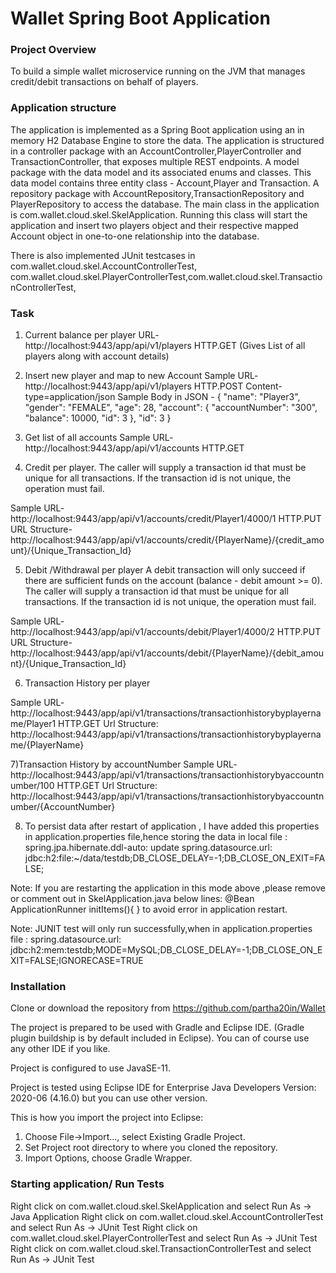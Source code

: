 # Wallet Spring Boot Application #

### Project Overview ###

To build a simple wallet microservice running on the JVM that manages credit/debit
transactions on behalf of players.

### Application structure ###

The application is implemented as a Spring Boot application using an in memory H2 Database Engine to store the data. 
The application is structured in a controller package with an AccountController,PlayerController and TransactionController, 
that exposes multiple REST endpoints. A model package with the data model and its associated enums and classes. This data 
model contains three entity class - Account,Player and Transaction.
A repository package with AccountRepository,TransactionRepository and PlayerRepository to access the database.
The main class in the application is com.wallet.cloud.skel.SkelApplication. Running this class will start the application 
and insert two players object and their respective mapped  Account object in one-to-one relationship into the database.

There is also implemented JUnit testcases in com.wallet.cloud.skel.AccountControllerTest,
com.wallet.cloud.skel.PlayerControllerTest,com.wallet.cloud.skel.TransactionControllerTest,

### Task ###
1) Current balance per player 
URL- http://localhost:9443/app/api/v1/players      HTTP.GET  (Gives List of all players along with account details)

2) Insert new player and map to new Account
Sample URL- http://localhost:9443/app/api/v1/players     HTTP.POST
Content-type=application/json 
Sample Body in JSON - 
{
        "name": "Player3",
        "gender": "FEMALE",
        "age": 28,
        "account": {
            "accountNumber": "300",
            "balance": 10000,
            "id": 3
        },
        "id": 3
    }
	
3) Get list of all accounts
Sample URL- http://localhost:9443/app/api/v1/accounts      HTTP.GET  

4) Credit per player. The caller will supply a transaction id that must be unique for all
transactions. If the transaction id is not unique, the operation must fail. 

Sample URL- http://localhost:9443/app/api/v1/accounts/credit/Player1/4000/1   HTTP.PUT
URL Structure-http://localhost:9443/app/api/v1/accounts/credit/{PlayerName}/{credit_amount}/{Unique_Transaction_Id}

5)  Debit /Withdrawal per player A debit transaction will only succeed if there are
sufficient funds on the account (balance - debit amount >= 0).
The caller will supply a transaction id that must be unique for all transactions. If the
transaction id is not unique, the operation must fail. 

Sample URL- http://localhost:9443/app/api/v1/accounts/debit/Player1/4000/2   HTTP.PUT
URL Structure-http://localhost:9443/app/api/v1/accounts/debit/{PlayerName}/{debit_amount}/{Unique_Transaction_Id}

6) Transaction History per player

Sample URL- http://localhost:9443/app/api/v1/transactions/transactionhistorybyplayername/Player1  HTTP.GET
Url Structure: http://localhost:9443/app/api/v1/transactions/transactionhistorybyplayername/{PlayerName}

7)Transaction History by accountNumber
Sample URL- http://localhost:9443/app/api/v1/transactions/transactionhistorybyaccountnumber/100   HTTP.GET
Url Structure: http://localhost:9443/app/api/v1/transactions/transactionhistorybyaccountnumber/{AccountNumber}

8) To persist data after restart of application , I have added this properties in application.properties file,hence storing 
the data in local file :
spring.jpa.hibernate.ddl-auto: update
spring.datasource.url: jdbc:h2:file:~/data/testdb;DB_CLOSE_DELAY=-1;DB_CLOSE_ON_EXIT=FALSE;

Note: If you are restarting the application in this mode above ,please remove or comment out in SkelApplication.java below lines:
 @Bean
  ApplicationRunner initItems(){
  }
  to avoid error in application restart.
  
Note: JUNIT test will only run successfully,when in application.properties file :
spring.datasource.url: jdbc:h2:mem:testdb;MODE=MySQL;DB_CLOSE_DELAY=-1;DB_CLOSE_ON_EXIT=FALSE;IGNORECASE=TRUE 
  
### Installation ###

Clone or download the repository from https://github.com/partha20in/Wallet

The project is prepared to be used with Gradle and Eclipse IDE. (Gradle plugin buildship is by default included in Eclipse). You can of course use any other IDE if you like.

Project is configured to use JavaSE-11.

Project is tested using Eclipse IDE for Enterprise Java Developers Version: 2020-06 (4.16.0) but you can use other version.


This is how you import the project into Eclipse:

1. Choose File->Import..., select Existing Gradle Project.
1. Set Project root directory to where you cloned the repository.
1. Import Options, choose Gradle Wrapper.


### Starting application/ Run Tests ###

Right click on com.wallet.cloud.skel.SkelApplication and select Run As -> Java Application
Right click on com.wallet.cloud.skel.AccountControllerTest and select Run As -> JUnit Test
Right click on com.wallet.cloud.skel.PlayerControllerTest and select Run As -> JUnit Test
Right click on com.wallet.cloud.skel.TransactionControllerTest and select Run As -> JUnit Test


